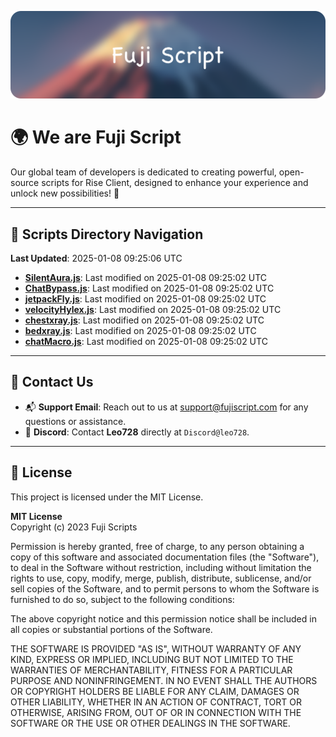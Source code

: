 ![Banner](.github/b.webp)

# 🌍 **We are Fuji Script**

Our global team of developers is dedicated to creating powerful, open-source scripts for Rise Client, designed to enhance your experience and unlock new possibilities! 🌟

---
<!-- SCRIPTS_NAVIGATION_START -->
## 📂 **Scripts Directory Navigation**

**Last Updated**: 2025-01-08 09:25:06 UTC

- **[SilentAura.js](scripts/SilentAura.js)**: Last modified on 2025-01-08 09:25:02 UTC
- **[ChatBypass.js](scripts/ChatBypass.js)**: Last modified on 2025-01-08 09:25:02 UTC
- **[jetpackFly.js](scripts/jetpackFly.js)**: Last modified on 2025-01-08 09:25:02 UTC
- **[velocityHylex.js](scripts/velocityHylex.js)**: Last modified on 2025-01-08 09:25:02 UTC
- **[chestxray.js](scripts/chestxray.js)**: Last modified on 2025-01-08 09:25:02 UTC
- **[bedxray.js](scripts/bedxray.js)**: Last modified on 2025-01-08 09:25:02 UTC
- **[chatMacro.js](scripts/chatMacro.js)**: Last modified on 2025-01-08 09:25:02 UTC

<!-- SCRIPTS_NAVIGATION_END -->

---

## 💬 **Contact Us**  
- 📬 **Support Email**: Reach out to us at [support@fujiscript.com](mailto:support@fujiscript.com) for any questions or assistance.  
- 💬 **Discord**: Contact **Leo728** directly at `Discord@leo728`.

---

## 📜 **License**

This project is licensed under the MIT License.  

**MIT License**  
Copyright (c) 2023 Fuji Scripts  

Permission is hereby granted, free of charge, to any person obtaining a copy of this software and associated documentation files (the "Software"), to deal in the Software without restriction, including without limitation the rights to use, copy, modify, merge, publish, distribute, sublicense, and/or sell copies of the Software, and to permit persons to whom the Software is furnished to do so, subject to the following conditions:  

The above copyright notice and this permission notice shall be included in all copies or substantial portions of the Software.  

THE SOFTWARE IS PROVIDED "AS IS", WITHOUT WARRANTY OF ANY KIND, EXPRESS OR IMPLIED, INCLUDING BUT NOT LIMITED TO THE WARRANTIES OF MERCHANTABILITY, FITNESS FOR A PARTICULAR PURPOSE AND NONINFRINGEMENT. IN NO EVENT SHALL THE AUTHORS OR COPYRIGHT HOLDERS BE LIABLE FOR ANY CLAIM, DAMAGES OR OTHER LIABILITY, WHETHER IN AN ACTION OF CONTRACT, TORT OR OTHERWISE, ARISING FROM, OUT OF OR IN CONNECTION WITH THE SOFTWARE OR THE USE OR OTHER DEALINGS IN THE SOFTWARE.  
